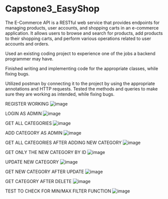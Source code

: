 # Capstone3_EasyShop

The E-Commerce API is a RESTful web service that provides endpoints for managing products, user accounts, and shopping carts in an e-commerce application. It allows users to browse and search for products, add products to their shopping carts, and perform various operations related to user accounts and orders.

Used an existing coding project to experience one of the jobs a backend programmer may have.

Finished writing and implementing code for the appropriate classes, while fixing bugs.

Utilized postman by connecting it to the project by using the appropriate annotations and HTTP requests.
	Tested the methods and queries to make sure they are working as intended, while fixing bugs. 

REGISTER WORKING
![image](https://github.com/seolah97/Capstone3_EasyShop/assets/130181133/2b303337-a737-42c8-9693-ee998f01997a)


LOGIN AS ADMIN
![image](https://github.com/seolah97/Capstone3_EasyShop/assets/130181133/5a31792e-df6c-4cb0-a133-a99b45c33337)


GET ALL CATEGORIES
![image](https://github.com/seolah97/Capstone3_EasyShop/assets/130181133/573e79da-1b4e-419f-946f-e6e8473e9191)


ADD CATEGORY AS ADMIN
![image](https://github.com/seolah97/Capstone3_EasyShop/assets/130181133/503a2e3c-ca0e-48c5-baf2-5b28df32357d)


GET ALL CATEGORIES AFTER ADDING NEW CATEGORY
![image](https://github.com/seolah97/Capstone3_EasyShop/assets/130181133/accbc205-79fa-4cc2-a7f8-558614826c09)


GET ONLY THE NEW CATEGORY BY ID
![image](https://github.com/seolah97/Capstone3_EasyShop/assets/130181133/46b98afa-0aa8-4676-bef7-a9a63299c7d1)


UPDATE NEW CATEGORY
![image](https://github.com/seolah97/Capstone3_EasyShop/assets/130181133/432886d8-75c8-4b79-9523-97e14b5f2586)

GET NEW CATEGORY AFTER UPDATE
![image](https://github.com/seolah97/Capstone3_EasyShop/assets/130181133/b3114da8-4189-4038-a409-e35aba931c39)


GET CATEGORY AFTER DELETE
![image](https://github.com/seolah97/Capstone3_EasyShop/assets/130181133/aa650109-18cc-41d7-a0d4-1dfe1f1eb040)


TEST TO CHECK FOR MIN/MAX FILTER FUNCTION 
![image](https://github.com/seolah97/Capstone3_EasyShop/assets/130181133/d3ecebc8-1699-4f19-a4cd-6bbeaa595b02)














